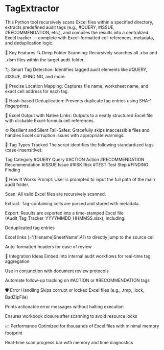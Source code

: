 # TagExtractor
This Python tool recursively scans Excel files within a specified directory, extracts predefined audit tags (e.g., #QUERY, #ISSUE, #RECOMMENDATION, etc.), and compiles the results into a centralized Excel tracker — complete with Excel-formatted cell references, metadata, and deduplication logic.


🚀 Key Features
🔍 Deep Folder Scanning: Recursively searches all .xlsx and .xlsm files within the target audit folder.

🏷️ Smart Tag Detection: Identifies tagged audit elements like #QUERY, #ISSUE, #FINDING, and more.

📌 Precise Location Mapping: Captures file name, worksheet name, and exact cell address for each tag.

🧠 Hash-based Deduplication: Prevents duplicate tag entries using SHA-1 fingerprints.

🧾 Excel Output with Native Links: Outputs to a neatly structured Excel file with clickable Excel-formula cell references.

⚙️ Resilient and Silent Fail-Safes: Gracefully skips inaccessible files and handles Excel corruption issues with appropriate warnings.

🧠 Tag Types Tracked
The script identifies the following standardized tags (case-insensitive):

Tag	Category
#QUERY	Query
#ACTION	Action
#RECOMMENDATION	Recommendation
#ISSUE	Issue
#RISK	Risk
#TEST	Test Step
#FINDING	Finding

📂 How It Works
Prompt: User is prompted to input the full path of the main audit folder.

Scan: All valid Excel files are recursively scanned.

Extract: Tag-containing cells are parsed and stored with metadata.

Export: Results are exported into a time-stamped Excel file (Audit_Tag_Tracker_YYYYMMDD_HHMMSS.xlsx), including:

Deduplicated tag entries

Excel links (='[filename]SheetName'!$A$1) to directly jump to the source cell

Auto-formatted headers for ease of review

🧩 Integration Ideas
Embed into internal audit workflows for real-time tag aggregation

Use in conjunction with document review protocols

Automate follow-up tracking on #ACTION or #RECOMMENDATION tags

🛡️ Error Handling
Skips corrupt or locked Excel files (e.g., .tmp, .lock, BadZipFile)

Prints actionable error messages without halting execution

Ensures workbook closure after scanning to avoid resource locks

📈 Performance
Optimized for thousands of Excel files with minimal memory footprint

Real-time scan progress bar with memory and time diagnostics
